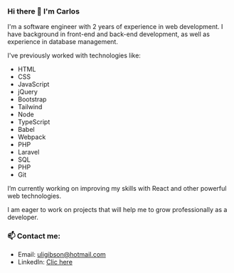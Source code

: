 <!--
**CarlosUlisesOchoa/CarlosUlisesOchoa** is a ✨ _special_ ✨ repository because its `README.md` (this file) appears on your GitHub profile.

Here are some ideas to get you started:

- 🔭 I’m currently working on ...
- 🌱 I’m currently learning ...
- 👯 I’m looking to collaborate on ...
- 🤔 I’m looking for help with ...
- 💬 Ask me about ...
- 📫 How to reach me: ...
- 😄 Pronouns: ...
- ⚡ Fun fact: ...
-->


### Hi there 👋 I'm Carlos
  
I'm a software engineer with 2 years of experience in web development. I have background in front-end and back-end development, as well as experience in database management.
  
I've previously worked with technologies like:
* HTML
* CSS
* JavaScript
* jQuery
* Bootstrap
* Tailwind
* Node
* TypeScript
* Babel
* Webpack
* PHP
* Laravel
* SQL
* PHP
* Git

  
I’m currently working on improving my skills with React and other powerful web technologies.
  
I am eager to work on projects that will help me to grow professionally as a developer.
  
### 📫 Contact me:
* Email: uligibson@hotmail.com
* LinkedIn: [Clic here](https://www.linkedin.com/in/carlosulisesochoa)

  
  
  




